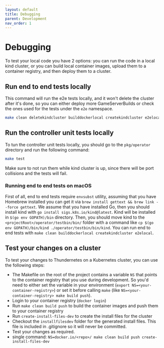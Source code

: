 ```yaml
---
layout: default
title: Debugging
parent: Development
nav_order: 1
---
```


# Debugging

To test your local code you have 2 options: you can run the code in a local kind cluster, or you can build local container images, upload them to a container registry, and then deploy them to a cluster.

## Run end to end tests locally

This command will run the e2e tests locally, and it won't delete the cluster after it's done, so you can either deploy more GameServerBuilds or check the ones used for the tests under the `e2e` namespace.

```bash
make clean deletekindcluster builddockerlocal createkindcluster e2elocal
```

## Run the controller unit tests locally

To tun the controller unit tests locally, you should go to the `pkg/operator` directory and run the following command:

```bash
make test
```

Make sure to not run them while kind cluster is up, since there will be port collisions and the tests will fail.

### Running end to end tests on macOS

First of all, end to end tests require `envsubst` utility, assuming that you have Homebrew installed you can get it via `brew install gettext && brew link --force gettext`.
We assume that you have installed Go, then you should install kind with `go install sigs.k8s.io/kind@latest`. Kind will be installed in `$(go env GOPATH)/bin` directory. Then, you should move kind to the `<projectRoot>/operator/testbin/bin/` folder with a command like `cp $(go env GOPATH)/bin/kind ./operator/testbin/bin/kind`. You can run end to end tests with `make clean builddockerlocal createkindcluster e2elocal`.

## Test your changes on a cluster

To test your changes to Thundernetes on a Kubernetes cluster, you can use the following steps:

- The Makefile on the root of the project contains a variable `NS` that points to the container registry that you use during development. So you'd need to either set the variable in your environment (`export NS=<your-container-registry>`) or set it before calling `make` (like `NS=<your-container-registry> make build push`).
- Login to your container registry (`docker login`)
- Run `make clean build push` to build the container images and push them to your container registry
- Run `create-install-files-dev` to create the install files for the cluster
- Checkout the `installfilesdev` folder for the generated install files. This file is included in .gitignore so it will never be committed.
- Test your changes as required.
- single command: `NS=docker.io/<repo>/ make clean build push create-install-files-dev`
